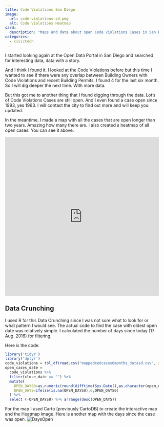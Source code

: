 ```yaml
---
title: Code Violations San Diego
image:
  url: code-violations-sd.png
  alt: Code Violations Heatmap
card:
  description: "Maps and data about open Code Violations Cases in San Diego"
categories:
  - civictech
---
```

I started looking again at the Open Data Portal in San Diego and searched for interesting data, data with a story.

And I think I found it. I looked at the Code Violations before but this time I wanted to see if there were any overlap between Building Owners with Code Violations and recent Building Permits. I found 4 for the last six month. So I will dig deeper the next time. With more data.

But this got me to another thing that I found digging through the data. Lot’s of Code Violations Cases are still open. And I even found a case open since 1993, yes 1993. I will contact the city to find out more and will keep you updated.

In the meantime, I made a map with all the cases that are open longer than two years. Amazing how many there are. I also created a heatmap of all open cases. You can see it above.

<iframe width="100%" height="520" frameborder="0" src="https://milafrerichs.carto.com/viz/08d45620-648d-11e6-b5cf-0e05a8b3e3d7/embed_map" allowfullscreen webkitallowfullscreen mozallowfullscreen oallowfullscreen msallowfullscreen></iframe>

## Data Crunching

I used R for this Data Crunching since I was not sure what to look for or what pattern I would see. 
The actual code to find the case with oldest open date was relatively simple. I calculated the number of days since today (17 Aug. 2016) for filtering.

Here is the code:

```R
library('tidyr')
library('dplyr')
code_violations = tbl_df(read.csv("mappedcedcases6months_datasd.csv", stringsAsFactors = FALSE))
open_cases_date = 
  code_violations %>% 
  filter(close_date == "") %>%
  mutate(
    OPEN_DAYS0=as.numeric(round(difftime(Sys.Date(),as.character(open_date)))),
    OPEN_DAYS=ifelse(is.na(OPEN_DAYS0),0,OPEN_DAYS0)
  ) %>%
  select (-OPEN_DAYS0) %>% arrange(desc(OPEN_DAYS))
```

For the map I used Carto (previously CartoDB) to create the interactive map and the Heatmap image.
Here is another map with the days since the case was open.
![DaysOpen]({{site.baseurl}}/assets/images/code-violations-days-open-sd.png)
